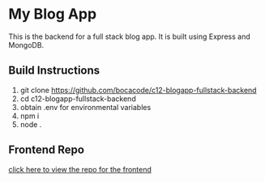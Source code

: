 # My Blog App

This is the backend for a full stack blog app.  It is built using Express and MongoDB.

## Build Instructions
1. git clone https://github.com/bocacode/c12-blogapp-fullstack-backend
2. cd c12-blogapp-fullstack-backend
3. obtain .env for environmental variables
4. npm i
5. node .

## Frontend Repo
[click here to view the repo for the frontend](https://github.com/DebbieDavilaDev/frontend-blogapp)
